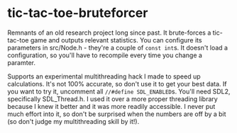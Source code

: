 # tic-tac-toe-bruteforcer
Remnants of an old research project long since past. It brute-forces a tic-tac-toe game and outputs relevant statistics.
You can configure its parameters in src/Node.h - they're a couple of `const int`s. It doesn't load a configuration,
so you'll have to recompile every time you change a paramter.

Supports an experimental multithreading hack I made to speed up calculations. It's not 100% accurate, so don't use it to
get your best data. If you want to try it, uncomment all `//#define SDL_ENABLED`s. You'll need SDL2, specifically
SDL_Thread.h. I used it over a more proper threading library because I knew it better and it was more readily accessible.
I never put much effort into it, so don't be surprised when the numbers are off by a bit (so don't judge my
multithreading skill by it!).
